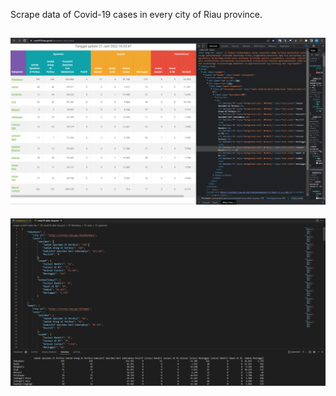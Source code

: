 Scrape data of Covid-19 cases in every city of Riau province.

![Web source](web-source.PNG)
-----
![Result in json](result-in-json.PNG)